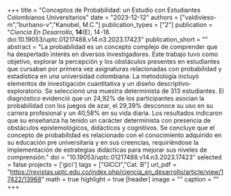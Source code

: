 +++
title = "Conceptos de Probabilidad: un Estudio con Estudiantes Colombianos Universitarios"
date = "2023-12-12"
authors = ["valdivieso-m","burbano-v","Kanobel, M.C."]
publication_types = ["2"]
publication = "*Ciencia En Desarrollo*, **14**(E), 14-18. doi:10.19053/uptc.01217488.v14.n3.2023.17423"
publication_short = ""
abstract = "La probabilidad es un concepto complejo de comprender que ha despertado interés en diversos investigadores. Este trabajo tuvo como objetivo, explorar la percepción y los obstáculos presentes en estudiantes que cursaban por primera vez asignaturas relacionadas con probabilidad y estadística en una universidad colombiana. La metodología incluyó elementos de investigación cuantitativa y un diseño descriptivo-exploratorio. Se seleccionó una muestra determinista de 313 estudiantes. El diagnóstico evidenció que un 24,92% de los participantes asocian la probabilidad con los juegos de azar, el 29,39% desconoce su uso en su carrera profesional y un 40,58% en su vida diaria. Los resultados indicaron que su enseñanza ha tenido un carácter determinista con presencia de obstáculos epistemológicos, didácticos y cognitivos. Se concluye que el concepto de probabilidad es relacionado con el conocimiento adquirido en su educación pre universitaria y en sus creencias, requiriéndose la implementación de estrategias didácticas para mejorar sus niveles de comprensión."
doi = "10.19053/uptc.01217488.v14.n3.2023.17423"
selected = false
projects = ['gici']
tags = ["GICCI","Cat. B"]
url_pdf = "https://revistas.uptc.edu.co/index.php/ciencia_en_desarrollo/article/view/17422/13968"
math = true
highlight = true
[header]
image = ""
caption = ""
+++
